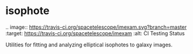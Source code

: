 isophote
========

.. image:: https://travis-ci.org/spacetelescope/imexam.svg?branch=master
    :target: https://travis-ci.org/spacetelescope/imexam
    :alt: CI Testing Status


Utilities for fitting and analyzing elliptical isophotes to galaxy images.

